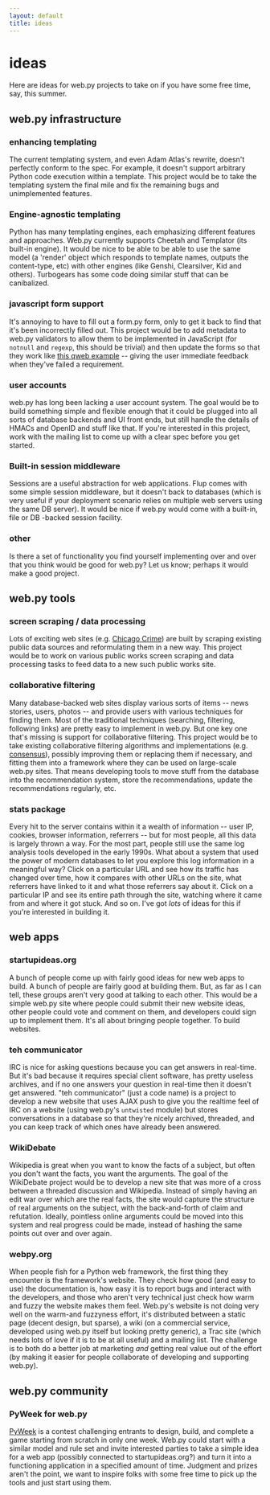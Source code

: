 ```yaml
---
layout: default
title: ideas
---
```


# ideas

Here are ideas for web.py projects to take on if you have some free time, say, this summer.

## web.py infrastructure

<a name="enhancing-templating"></a>
### enhancing templating

The current templating system, and even Adam Atlas's rewrite, doesn't perfectly conform to the spec. For example, it doesn't support arbitrary Python code execution within a template. This project would be to take the templating system the final mile and fix the remaining bugs and unimplemented features.

<a name="engine-agnostic-templating"></a>
### Engine-agnostic templating

Python has many templating engines, each emphasizing different features and approaches. Web.py currently supports Cheetah and Templator (its built-in engine). It would be nice to be able to be able to use the same model (a 'render' object which responds to template names, outputs the content-type, etc) with other engines (like Genshi, Clearsilver, Kid and others). Turbogears has some code doing similar stuff that can be canibalized.

<a name="javascript-form-support"></a>
### javascript form support

It's annoying to have to fill out a form.py form, only to get it back to find that it's been incorrectly filled out. This project would be to add metadata to web.py validators to allow them to be implemented in JavaScript (for `notnull` and `regexp`, this should be trivial) and then update the forms so that they work like [this qweb example][q] -- giving the user immediate feedback when they've failed a requirement.

  [q]: http://notabug.com/qweb/bbbbb

<a name="user-accounts"></a>
### user accounts

web.py has long been lacking a user account system. The goal would be to build something simple and flexible enough that it could be plugged into all sorts of database backends and UI front ends, but still handle the details of HMACs and OpenID and stuff like that. If you're interested in this project, work with the mailing list to come up with a clear spec before you get started.

<a name="built-in-session-middleware"></a>
### Built-in session middleware

Sessions are a useful abstraction for web applications. Flup comes with some simple session middleware, but it doesn't back to databases (which is very useful if your deployment scenario relies on multiple web servers using the same DB server). It would be nice if web.py would come with a built-in, file or DB -backed session facility.

### other

Is there a set of functionality you find yourself implementing over and over that you think would be good for web.py? Let us know; perhaps it would make a good project.

## web.py tools

<a name="screen-scraping-data-processing"></a>
### screen scraping / data processing

Lots of exciting web sites (e.g. [Chicago Crime][cc]) are built by scraping existing public data sources and reformulating them in a new way. This project would be to work on various public works screen scraping and data processing tasks to feed data to a new such public works site.

  [cc]: http://chicagocrime.org/

<a name="collaborative-filtering"></a>
### collaborative filtering

Many database-backed web sites display various sorts of items -- news stories, users, photos -- and provide users with various techniques for finding them. Most of the traditional techniques (searching, filtering, following links) are pretty easy to implement in web.py. But one key one that's missing is support for collaborative filtering. This project would be to take existing collaborative filtering algorithms and implementations (e.g. [consensus][c]), possibly improving them or replacing them if necessary, and fitting them into a framework where they can be used on large-scale web.py sites. That means developing tools to move stuff from the database into the recommendation system, store the recommendations, update the recommendations regularly, etc.

  [c]: http://exogen.case.edu/projects/consensus/

<a name="stats-package"></a>
### stats package

Every hit to the server contains within it a wealth of information -- user IP, cookies, browser information, referrers -- but for most people, all this data is largely thrown a way. For the most part, people still use the same log analysis tools developed in the early 1990s. What about a system that used the power of modern databases to let you explore this log information in a meaningful way? Click on a particular URL and see how its traffic has changed over time, how it compares with other URLs on the site, what referrers have linked to it and what those referrers say about it. Click on a particular IP and see its entire path through the site, watching where it came from and where it got stuck. And so on. I've got _lots_ of ideas for this if you're interested in building it.

## web apps

<a name="startupideas-org"></a>
### startupideas.org

A bunch of people come up with fairly good ideas for new web apps to build. A bunch of people are fairly good at building them. But, as far as I can tell, these groups aren't very good at talking to each other. This would be a simple web.py site where people could submit their new website ideas, other people could vote and comment on them, and developers could sign up to implement them. It's all about bringing people together. To build websites.

<a name="teh-communicator"></a>
### teh communicator

IRC is nice for asking questions because you can get answers in real-time. But it's bad because it requires special client software, has pretty useless archives, and if no one answers your question in real-time then it doesn't get answered. "teh communicator" (just a code name) is a project to develop a new website that uses AJAX push to give you the realtime feel of IRC on a website (using web.py's `untwisted` module) but stores conversations in a database so that they're nicely archived, threaded, and you can keep track of which ones have already been answered.

<a name="wiki-debate"></a>
### WikiDebate

Wikipedia is great when you want to know the facts of a subject, but often you don't want the facts, you want the arguments. The goal of the WikiDebate project would be to develop a new site that was more of a cross between a threaded discussion and Wikipedia. Instead of simply having an edit war over which are the real facts, the site would capture the structure of real arguments on the subject, with the back-and-forth of claim and refutation. Ideally, pointless online arguments could be moved into this system and real progress could be made, instead of hashing the same points out over and over again.

<a name="webpy-org"></a>
### webpy.org

When people fish for a Python web framework, the first thing they encounter is the framework's website. They check how good (and easy to use) the documentation is, how easy it is to report bugs and interact with the developers, and those who aren't very technical just check how warm and fuzzy the website makes them feel. Web.py's website is not doing very well on the warm-and fuzzyness effort, it's distributed between a static page (decent design, but sparse), a wiki (on a commercial service, developed using web.py itself but looking pretty generic), a Trac site (which needs lots of love if it is to be at all useful) and a mailing list. The challenge is to both do a better job at marketing _and_ getting real value out of the effort (by making it easier for people collaborate of developing and supporting web.py).

## web.py community

<a name="pyweek-for-webpy"></a>
### PyWeek for web.py

[PyWeek](http://www.pyweek.org/) is a contest challenging entrants to design, build, and complete a game starting from scratch in only one week.  Web.py could start with a similar model and rule set and invite interested parties to take a simple idea for a web app (possibly connected to startupideas.org?) and turn it into a functioning application in a specified amount of time.  Judgment and prizes aren't the point, we want to inspire folks with some free time to pick up the tools and just start using them.